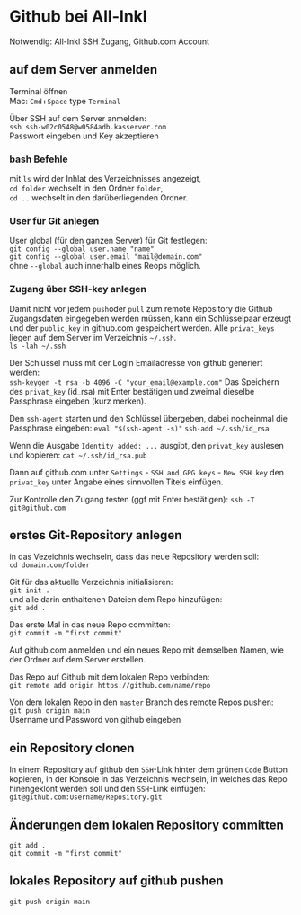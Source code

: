 # Github bei All-Inkl
Notwendig: All-Inkl SSH Zugang, Github.com Account

## auf dem Server anmelden
Terminal öffnen  
Mac: `Cmd`+`Space` type `Terminal`

Über SSH auf dem Server anmelden:  
`ssh ssh-w02c0548@w0584adb.kasserver.com`  
Passwort eingeben und Key akzeptieren

### bash Befehle
mit `ls` wird der Inhlat des Verzeichnisses angezeigt,  
`cd folder` wechselt in den Ordner `folder`,  
`cd ..` wechselt in den darüberliegenden Ordner.  

### User für Git anlegen
User global (für den ganzen Server) für Git festlegen:  
`git config --global user.name "name"`  
`git config --global user.email "mail@domain.com"`  
ohne `--global` auch innerhalb eines Reops möglich.  

### Zugang über SSH-key anlegen
Damit nicht vor jedem `push`oder `pull` zum remote Repository die Github Zugangsdaten eingegeben werden müssen, kann ein Schlüsselpaar erzeugt und der `public_key` in github.com gespeichert werden. Alle `privat_keys` liegen auf dem Server im Verzeichnis `~/.ssh`.  
`ls -lah ~/.ssh`

Der Schlüssel muss mit der LogIn Emailadresse von github generiert werden:  
`ssh-keygen -t rsa -b 4096 -C "your_email@example.com"`
Das Speichern des `privat_key` (id_rsa) mit Enter bestätigen und zweimal dieselbe Passphrase eingeben (kurz merken). 

Den `ssh-agent` starten und den Schlüssel übergeben, dabei nocheinmal die Passphrase eingeben:
`eval "$(ssh-agent -s)"`
`ssh-add ~/.ssh/id_rsa`

Wenn die Ausgabe `Identity added: ...` ausgibt, den `privat_key` auslesen und kopieren:
`cat ~/.ssh/id_rsa.pub`

Dann auf github.com unter `Settings` - `SSH and GPG keys` - `New SSH key` den `privat_key` unter Angabe eines sinnvollen Titels einfügen.

Zur Kontrolle den Zugang testen (ggf mit Enter bestätigen):
`ssh -T git@github.com`



## erstes Git-Repository anlegen
in das Vezeichnis wechseln, dass das neue Repository werden soll:  
`cd domain.com/folder`  

Git für das aktuelle Verzeichnis initialisieren:  
`git init .`  
und alle darin enthaltenen Dateien dem Repo hinzufügen:  
`git add .`  

Das erste Mal in das neue Repo committen:  
`git commit -m "first commit"`  

Auf github.com anmelden und ein neues Repo mit demselben Namen, wie der Ordner auf dem Server erstellen.

Das Repo auf Github mit dem lokalen Repo verbinden:  
`git remote add origin https://github.com/name/repo`

Von dem lokalen Repo in den `master` Branch des remote Repos pushen:  
`git push origin main`   
Username und Password von github eingeben

## ein Repository clonen

In einem Repository auf github den `SSH`-Link hinter dem grünen `Code` Button kopieren, in der Konsole in das Verzeichnis wechseln, in welches das Repo hinengeklont werden soll und den `SSH`-Link einfügen:
`git@github.com:Username/Repository.git`


## Änderungen dem lokalen Repository committen

`git add .`  
`git commit -m "first commit"` 

## lokales Repository auf github pushen
`git push origin main` 

